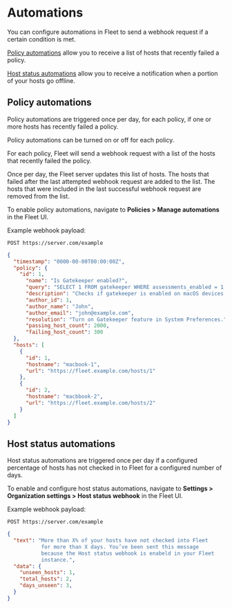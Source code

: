 # Automations

You can configure automations in Fleet to send a webhook request if a certain condition is met.

[Policy automations](#policy-automations) allow you to receive a list of hosts that recently failed a policy.

[Host status automations](#host-status-automations) allow you to receive a notification when a portion of your hosts go offline.

## Policy automations

Policy automations are triggered once per day, for each policy, if one or more hosts has recently
failed a policy.

Policy automations can be turned on or off for each policy.

For each policy, Fleet will send a webhook request with a list of the hosts that recently failed the
policy. 

Once per day, the Fleet server updates this list of hosts. The hosts that failed after the last
attempted webhook request are added to the list. The hosts that were included in the last successful
webhook request are removed from the list.

To enable policy automations, navigate to **Policies > Manage automations** in the Fleet UI.

Example webhook payload:

```
POST https://server.com/example
```

```json
{
  "timestamp": "0000-00-00T00:00:00Z",
  "policy": {
    "id": 1,
      "name": "Is Gatekeeper enabled?",
      "query": "SELECT 1 FROM gatekeeper WHERE assessments_enabled = 1;",
      "description": "Checks if gatekeeper is enabled on macOS devices.",
      "author_id": 1,
      "author_name": "John",
      "author_email": "john@example.com",
      "resolution": "Turn on Gatekeeper feature in System Preferences.",
      "passing_host_count": 2000,
      "failing_host_count": 300
  },
  "hosts": [
    {
      "id": 1,
      "hostname": "macbook-1",
      "url": "https://fleet.example.com/hosts/1"
    },
    {
      "id": 2,
      "hostname": "macbbook-2",
      "url": "https://fleet.example.com/hosts/2"
    }
  ]
}
```

## Host status automations

Host status automations are triggered once per day if a configured percentage of hosts has not
checked in to Fleet for a configured number of days.

To enable and configure host status automations, navigate to **Settings > Organization settings > Host
status webhook** in the Fleet UI.

Example webhook payload:

```
POST https://server.com/example
```

```json
{
  "text": "More than X% of your hosts have not checked into Fleet           
           for more than X days. You’ve been sent this message  
           because the Host status webhook is enabeld in your Fleet 
           instance.",
  "data": {
    "unseen_hosts": 1,
    "total_hosts": 2,
    "days_unseen": 3,
  }
}
```

<meta name="pageRank" value="12">